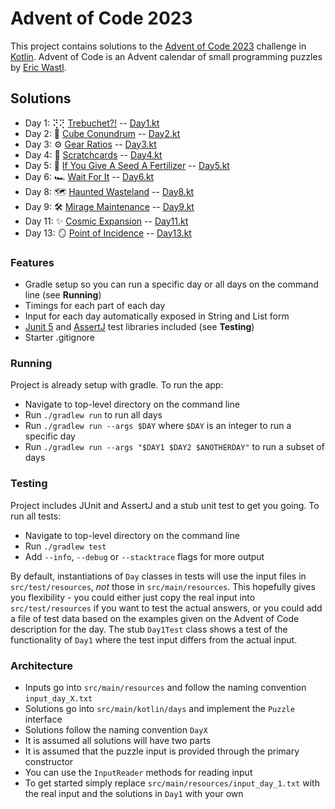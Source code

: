 # Advent of Code 2023

This project contains solutions to the [Advent of Code 2023](https://adventofcode.com/2023) challenge in [Kotlin](https://kotlinlang.org/).
Advent of Code is an Advent calendar of small programming puzzles by [Eric Wastl](http://was.tl/).

## Solutions

- Day 1: ⢝⢝ [Trebuchet?!](https://adventofcode.com/2023/day/1) -- [Day1.kt](https://github.com/andilau/advent-of-code-2023/blob/main/src/main/kotlin/days/Day1.kt)
- Day 2: 🎲 [Cube Conundrum](https://adventofcode.com/2023/day/2) -- [Day2.kt](https://github.com/andilau/advent-of-code-2023/blob/main/src/main/kotlin/days/Day2.kt)
- Day 3: ⚙️ [Gear Ratios](https://adventofcode.com/2023/day/3) -- [Day3.kt](https://github.com/andilau/advent-of-code-2023/blob/main/src/main/kotlin/days/Day3.kt)
- Day 4: 🎴️ [Scratchcards](https://adventofcode.com/2023/day/4) -- [Day4.kt](https://github.com/andilau/advent-of-code-2023/blob/main/src/main/kotlin/days/Day4.kt)
- Day 5: 🌱 [If You Give A Seed A Fertilizer](https://adventofcode.com/2023/day/5) -- [Day5.kt](https://github.com/andilau/advent-of-code-2023/blob/main/src/main/kotlin/days/Day5.kt)
- Day 6: 🏎️ [Wait For It](https://adventofcode.com/2023/day/6) -- [Day6.kt](https://github.com/andilau/advent-of-code-2023/blob/main/src/main/kotlin/days/Day6.kt)
- Day 8: 🗺️️ [Haunted Wasteland](https://adventofcode.com/2023/day/8) -- [Day8.kt](https://github.com/andilau/advent-of-code-2023/blob/main/src/main/kotlin/days/Day8.kt)
- Day 9: 🛠️ [Mirage Maintenance](https://adventofcode.com/2023/day/9) -- [Day9.kt](https://github.com/andilau/advent-of-code-2023/blob/main/src/main/kotlin/days/Day9.kt)
- Day 11: ✨️ [Cosmic Expansion](https://adventofcode.com/2023/day/11) -- [Day11.kt](https://github.com/andilau/advent-of-code-2023/blob/main/src/main/kotlin/days/Day11.kt)
- Day 13: 🪞 [Point of Incidence](https://adventofcode.com/2023/day/13) -- [Day13.kt](https://github.com/andilau/advent-of-code-2023/blob/main/src/main/kotlin/days/Day13.kt)

### Features

* Gradle setup so you can run a specific day or all days on the command line (see **Running**)
* Timings for each part of each day
* Input for each day automatically exposed in String and List form
* [Junit 5](https://junit.org/junit5/) and [AssertJ](https://assertj.github.io/doc/) test libraries included (see **Testing**)
* Starter .gitignore

### Running

Project is already setup with gradle. To run the app:

* Navigate to top-level directory on the command line
* Run `./gradlew run` to run all days
* Run `./gradlew run --args $DAY` where `$DAY` is an integer to run a specific day
* Run `./gradlew run --args "$DAY1 $DAY2 $ANOTHERDAY"` to run a subset of days

### Testing

Project includes JUnit and AssertJ and a stub unit test to get you going. To run all tests:

* Navigate to top-level directory on the command line
* Run `./gradlew test`
* Add `--info`, `--debug` or `--stacktrace` flags for more output

By default, instantiations of `Day` classes in tests will use the input files in `src/test/resources`, _not_ those
in `src/main/resources`. This hopefully gives you flexibility - you could either just copy the real input
into `src/test/resources` if you want to test the actual answers, or you could add a file of test data based on the
examples given on the Advent of Code description for the day. The stub `Day1Test` class shows a test of the
functionality of `Day1` where the test input differs from the actual input.

### Architecture

* Inputs go into `src/main/resources` and follow the naming convention `input_day_X.txt`
* Solutions go into `src/main/kotlin/days` and implement the `Puzzle` interface
* Solutions follow the naming convention `DayX`
* It is assumed all solutions will have two parts
* It is assumed that the puzzle input is provided through the primary constructor
* You can use the `InputReader` methods for reading input
* To get started simply replace `src/main/resources/input_day_1.txt` with the real input and the solutions in `Day1` with your own
